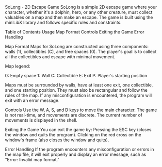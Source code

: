 SoLong - 2D Escape Game
SoLong is a simple 2D escape game where your character, whether it's a dolphin, hero, or any other creature, must collect valuables on a map and then make an escape. The game is built using the miniLibX library and follows specific rules and constraints.

Table of Contents
Usage
Map Format
Controls
Exiting the Game
Error Handling

Map Format
Maps for SoLong are constructed using three components: walls (1), collectibles (C), and free spaces (0). The player's goal is to collect all the collectibles and escape with minimal movement.

Map legend:

0: Empty space
1: Wall
C: Collectible
E: Exit
P: Player's starting position

Maps must be surrounded by walls, have at least one exit, one collectible, and one starting position. They must also be rectangular and follow the rules of the map. If any misconfiguration is encountered, the program will exit with an error message.

Controls
Use the W, A, S, and D keys to move the main character.
The game is not real-time, and movements are discrete.
The current number of movements is displayed in the shell.

Exiting the Game
You can exit the game by:
Pressing the ESC key (closes the window and quits the program).
Clicking on the red cross on the window's frame (also closes the window and quits).

Error Handling
If the program encounters any misconfiguration or errors in the map file, it will exit properly and display an error message, such as "Error: Invalid map format."
